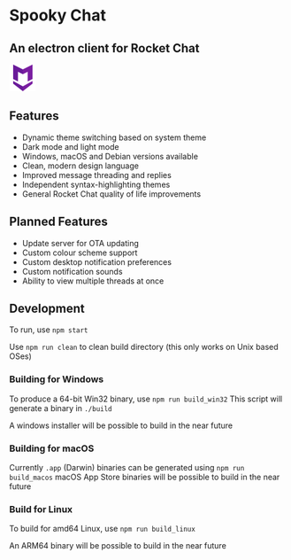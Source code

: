# Spooky Chat

## An electron client for Rocket Chat

![It's Spooky](https://github.com/adam-p/markdown-here/raw/master/src/common/images/icon48.png "It's Spooky")

## Features

* Dynamic theme switching based on system theme
* Dark mode and light mode
* Windows, macOS and Debian versions available
* Clean, modern design language
* Improved message threading and replies
* Independent syntax-highlighting themes
* General Rocket Chat quality of life improvements

## Planned Features

* Update server for OTA updating
* Custom colour scheme support
* Custom desktop notification preferences
* Custom notification sounds
* Ability to view multiple threads at once

## Development

To run, use `npm start`

Use `npm run clean` to clean build directory (this only works on Unix based OSes)

### Building for Windows

To produce a 64-bit Win32 binary, use `npm run build_win32`
This script will generate a binary in `./build`

A windows installer will be possible to build in the near future

### Building for macOS

Currently `.app` (Darwin) binaries can be generated using `npm run build_macos`
macOS App Store binaries will be possible to build in the near future

### Build for Linux

To build for amd64 Linux, use `npm run build_linux`

An ARM64 binary will be possible to build in the near future
